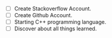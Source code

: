 - [ ] Create Stackoverflow Account.
- [ ] Create Github Account.
- [ ] Starting C++ programming language.
- [ ] Discover about all things learned.
